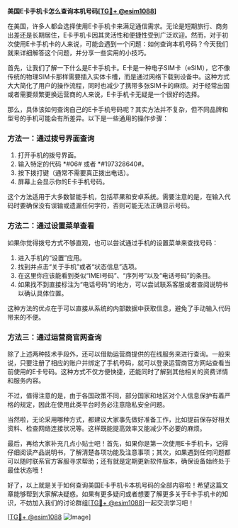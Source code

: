 **美国E卡手机卡怎么查询本机号码[[TG💪+ @esim1088](https://t.me/s/esim1088)]**

在美国，许多人都会选择使用E卡手机卡来满足通信需求。无论是短期旅行、商务出差还是长期居住，E卡手机卡因其灵活性和便捷性受到广泛欢迎。然而，对于初次使用E卡手机卡的人来说，可能会遇到一个问题：如何查询本机号码？今天我们就来详细解答这个问题，并分享一些实用的小技巧。

首先，让我们了解一下什么是E卡手机卡。E卡是一种电子SIM卡（eSIM），它不像传统的物理SIM卡那样需要插入实体卡槽，而是通过网络下载到设备中。这种方式大大简化了用户的操作流程，同时也减少了携带多张SIM卡的麻烦。对于经常出国或者需要频繁更换运营商的人来说，E卡手机卡无疑是一个很好的选择。

那么，具体该如何查询自己的E卡手机号码呢？其实方法并不复杂，但不同品牌和型号的手机可能会有所差异。以下是一些通用的操作步骤：

### 方法一：通过拨号界面查询

1. 打开手机的拨号界面。
2. 输入特定的代码 *#06# 或者 *#197328640#。
3. 按下拨打键（通常不需要真正拨出电话）。
4. 屏幕上会显示你的E卡手机号码。

这个方法适用于大多数智能手机，包括苹果和安卓系统。需要注意的是，在输入代码时要确保没有误输或遗漏任何字符，否则可能无法正确显示号码。

### 方法二：通过设置菜单查看

如果你觉得拨号方式不够直观，也可以尝试通过手机的设置菜单来查找号码：

1. 进入手机的“设置”应用。
2. 找到并点击“关于手机”或者“状态信息”选项。
3. 在这里你应该能看到类似“IMEI号码”、“序列号”以及“电话号码”的条目。
4. 如果找不到直接标注为“电话号码”的地方，可以尝试联系客服或者查阅说明书以确认具体位置。

这种方法的优点在于可以直接从系统的内部数据中获取信息，避免了手动输入代码带来的不便。

### 方法三：通过运营商官网查询

除了上述两种技术手段外，还可以借助运营商提供的在线服务来进行查询。一般来说，只要注册了相应的账户并绑定了手机号码，就可以登录运营商官方网站查看当前使用的E卡号码。这种方式不仅方便快捷，还能同时了解到其他相关的资费详情和服务内容。

不过，值得注意的是，由于各国政策不同，部分国家和地区对个人信息保护有着严格的规定，因此在使用此类平台时务必注意隐私安全问题。

当然啦，无论采用哪种方式，都建议大家事先做好准备工作，比如提前保存好相关资料、检查网络连接状况等。这样既能提高效率又能减少不必要的麻烦。

最后，再给大家补充几点小贴士吧！首先，如果你是第一次使用E卡手机卡，记得仔细阅读产品说明书，了解清楚各项功能及注意事项；其次，如果遇到任何问题都可以随时联系官方客服寻求帮助；还有就是定期更新软件版本，确保设备始终处于最佳状态哦！

好了，以上就是关于如何查询美国E卡手机卡本机号码的全部内容啦！希望这篇文章能够帮到大家解决疑惑。如果有更多疑问或者想要了解更多关于E卡手机卡的知识，不妨加入我们的讨论群组[[TG💪+ @esim1088](https://t.me/s/esim1088)]一起交流学习吧！

[[TG💪+ @esim1088](https://t.me/s/esim1088) ![Image](https://i.postimg.cc/4NQfJmqS/Snipaste-2025-05-13-00-14-12.png)]
